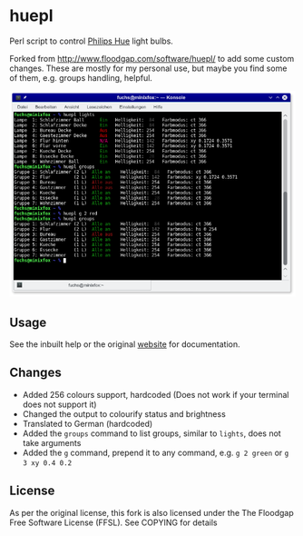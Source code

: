 # huepl

Perl script to control [Philips Hue](http://www.meethue.com) light bulbs.

Forked from http://www.floodgap.com/software/huepl/ to add some custom changes.
These are mostly for my personal use, but maybe you find some of them,
e.g. groups handling, helpful. 

![Screenshot](/doc/huepl_scrot.png?raw=true "Screenshot")

## Usage

See the inbuilt help or the original [website](http://www.floodgap.com/software/huepl/) for documentation.

## Changes

- Added 256 colours support, hardcoded (Does not work if your terminal does not support it) 
- Changed the output to colourify status and brightness
- Translated to German (hardcoded) 
- Added the `groups` command to list groups, similar to `lights`, does not take arguments
- Added the `g` command, prepend it to any command, e.g. `g 2 green` or `g 3 xy 0.4 0.2`

## License

As per the original license, this fork is also licensed under the The Floodgap Free Software License (FFSL).
See COPYING for details

